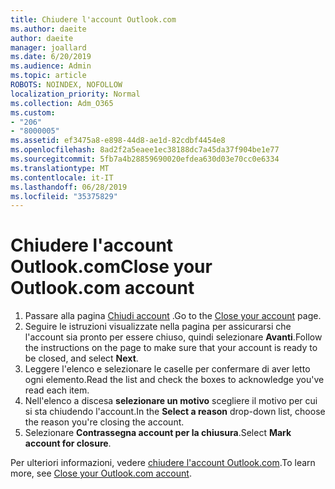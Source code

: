 ```yaml
---
title: Chiudere l'account Outlook.com
ms.author: daeite
author: daeite
manager: joallard
ms.date: 6/20/2019
ms.audience: Admin
ms.topic: article
ROBOTS: NOINDEX, NOFOLLOW
localization_priority: Normal
ms.collection: Adm_O365
ms.custom:
- "206"
- "8000005"
ms.assetid: ef3475a8-e898-44d8-ae1d-82cdbf4454e8
ms.openlocfilehash: 8ad2f2a5eaee1ec38188dc7a45da37f904be1e77
ms.sourcegitcommit: 5fb7a4b28859690020efdea630d03e70cc0e6334
ms.translationtype: MT
ms.contentlocale: it-IT
ms.lasthandoff: 06/28/2019
ms.locfileid: "35375829"
---
```

# <a name="close-your-outlookcom-account"></a><span data-ttu-id="d8c9f-102">Chiudere l'account Outlook.com</span><span class="sxs-lookup"><span data-stu-id="d8c9f-102">Close your Outlook.com account</span></span>

1. <span data-ttu-id="d8c9f-103">Passare alla pagina [Chiudi account](https://go.microsoft.com/fwlink/p/?linkid=845493) .</span><span class="sxs-lookup"><span data-stu-id="d8c9f-103">Go to the [Close your account](https://go.microsoft.com/fwlink/p/?linkid=845493) page.</span></span>
2. <span data-ttu-id="d8c9f-104">Seguire le istruzioni visualizzate nella pagina per assicurarsi che l'account sia pronto per essere chiuso, quindi selezionare **Avanti**.</span><span class="sxs-lookup"><span data-stu-id="d8c9f-104">Follow the instructions on the page to make sure that your account is ready to be closed, and select **Next**.</span></span>
3. <span data-ttu-id="d8c9f-105">Leggere l'elenco e selezionare le caselle per confermare di aver letto ogni elemento.</span><span class="sxs-lookup"><span data-stu-id="d8c9f-105">Read the list and check the boxes to acknowledge you've read each item.</span></span>
4. <span data-ttu-id="d8c9f-106">Nell'elenco a discesa **selezionare un motivo** scegliere il motivo per cui si sta chiudendo l'account.</span><span class="sxs-lookup"><span data-stu-id="d8c9f-106">In the **Select a reason** drop-down list, choose the reason you're closing the account.</span></span>
5. <span data-ttu-id="d8c9f-107">Selezionare **Contrassegna account per la chiusura**.</span><span class="sxs-lookup"><span data-stu-id="d8c9f-107">Select **Mark account for closure**.</span></span>

<span data-ttu-id="d8c9f-108">Per ulteriori informazioni, vedere [chiudere l'account Outlook.com](https://support.office.com/article/564b801e-2a47-4cb2-afa8-12ead3185038?wt.mc_id=Office_Outlook_com_Alchemy).</span><span class="sxs-lookup"><span data-stu-id="d8c9f-108">To learn more, see [Close your Outlook.com account](https://support.office.com/article/564b801e-2a47-4cb2-afa8-12ead3185038?wt.mc_id=Office_Outlook_com_Alchemy).</span></span>
  